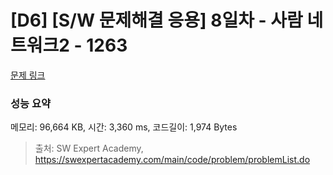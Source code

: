 # [D6] [S/W 문제해결 응용] 8일차 - 사람 네트워크2 - 1263 

[문제 링크](https://swexpertacademy.com/main/code/problem/problemDetail.do?contestProbId=AV18P2B6Iu8CFAZN) 

### 성능 요약

메모리: 96,664 KB, 시간: 3,360 ms, 코드길이: 1,974 Bytes



> 출처: SW Expert Academy, https://swexpertacademy.com/main/code/problem/problemList.do